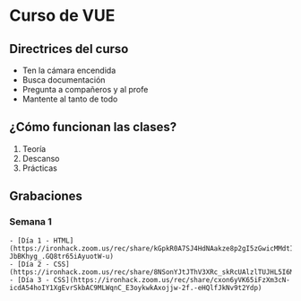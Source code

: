 # Curso de VUE

## Directrices del curso

- Ten la cámara encendida
- Busca documentación
- Pregunta a compañeros y al profe
- Mantente al tanto de todo

## ¿Cómo funcionan las clases?

1. Teoría
2. Descanso
3. Prácticas

## Grabaciones

### Semana 1

    - [Día 1 - HTML](https://ironhack.zoom.us/rec/share/kGpkR0A7SJ4HdNAakze8p2gI5zGwicMMdtIYQtewmJNJgrLEHeOqAvd-JbBKhyg_.GQ8tr65iAyuotW-u)
    - [Día 2 - CSS](https://ironhack.zoom.us/rec/share/8NSonYJtJThV3XRc_skRcUAlzlTUJHL5I6MQaIHvfrZ1xR2VrOA19lkVP5pRLwhm.lcQkb_uEEiMJ5ilj)
    - [Día 3 - CSS](https://ironhack.zoom.us/rec/share/cxon6yVK65iFzXm3cN-icdA54hoIY1XgEvrSkbAC9MLWqnC_E3oykwkAxojjw-2f.-eHQlfJkNv9t2Ydp)
